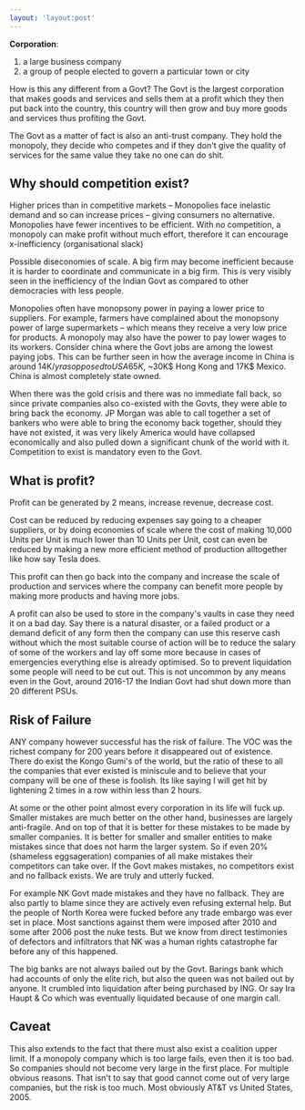 ```yaml
---
layout: 'layout:post'
---
```


**Corporation**:
1. a large business company
2. a group of people elected to govern a particular town or city


How is this any different from a Govt? The Govt is the largest corporation that makes goods and services and sells them at a profit which they then put back into the country, this country will then grow and buy more goods and services thus profiting the Govt.

The Govt as a matter of fact is also an anti-trust company. They hold the monopoly, they decide who competes and if they don't give the quality of services for the same value they take no one can do shit.

## Why should competition exist?
Higher prices than in competitive markets – Monopolies face inelastic demand and so can increase prices – giving consumers no alternative. Monopolies have fewer incentives to be efficient. With no competition, a monopoly can make profit without much effort, therefore it can encourage x-inefficiency (organisational slack)

Possible diseconomies of scale. A big firm may become inefficient because it is harder to coordinate and communicate in a big firm. This is very visibly seen in the inefficiency of the Indian Govt as compared to other democracies with less people.

Monopolies often have monopsony power in paying a lower price to suppliers. For example, farmers have complained about the monopsony power of large supermarkets – which means they receive a very low price for products. A monopoly may also have the power to pay lower wages to its workers. Consider china where the Govt jobs are among the lowest paying jobs. This can be further seen in how the average income in China is around 14K$/yr as opposed to USA 65K$, ~30K$ Hong Kong and 17K$ Mexico. China is almost completely state owned.

When there was the gold crisis and there was no immediate fall back, so since private companies also co-existed with the Govts, they were able to bring back the economy. JP Morgan was able to call together a set of bankers who were able to bring the economy back together, should they have not existed, it was very likely America would have collapsed economically and also pulled down a significant chunk of the world with it. Competition to exist is mandatory even to the Govt.

## What is profit?
Profit can be generated by 2 means, increase revenue, decrease cost.

Cost can be reduced by reducing expenses say going to a cheaper suppliers, or by doing economies of scale where the cost of making 10,000 Units per Unit is much lower than 10 Units per Unit, cost can even be reduced by making a new more efficient method of production alltogether like how say Tesla does.

This profit can then go back into the company and increase the scale of production and services where the company can benefit more people by making more products and having more jobs.

A profit can also be used to store in the company's vaults in case they need it on a bad day. Say there is a natural disaster, or a failed product or a demand deficit of any form then the company can use this reserve cash without which the most suitable course of action will be to reduce the salary of some of the workers and lay off some more because in cases of emergencies everything else is already optimised. So to prevent liquidation some people will need to be cut out. This is not uncommon by any means even in the Govt, around 2016-17 the Indian Govt had shut down more than 20 different PSUs.


## Risk of Failure
ANY company however successful has the risk of failure. The VOC was the richest company for 200 years before it disappeared out of existence. There do exist the Kongo Gumi's of the world, but the ratio of these to all the companies that ever existed is miniscule and to believe that your company will be one of these is foolish. Its like saying I will get hit by lightening 2 times in a row within less than 2 hours.

At some or the other point almost every corporation in its life will fuck up. Smaller mistakes are much better on the other hand, businesses are largely anti-fragile. And on top of that it is better for these mistakes to be made by smaller companies. It is better for smaller and smaller entities to make mistakes since that does not harm the larger system. So if even 20% (shameless eggsageration) companies of all make mistakes their competitors can take over. If the Govt makes mistakes, no competitors exist and no fallback exists. We are truly and utterly fucked. 

For example NK Govt made mistakes and they have no fallback. They are also partly to blame since they are actively even refusing external help. But the people of North Korea were fucked before any trade embargo was ever set in place. Most sanctions against them were imposed after 2010 and some after 2006 post the nuke tests. But we know from direct testimonies of defectors and infiltrators that NK was a human rights catastrophe far before any of this happened.

The big banks are not always bailed out by the Govt. Barings bank which had accounts of only the elite rich, but also the queen was not bailed out by anyone. It crumbled into liquidation after being purchased by ING. Or say Ira Haupt & Co which was eventually liquidated because of one margin call.


## Caveat
This also extends to the fact that there must also exist a coalition upper limit. If a monopoly company which is too large fails, even then it is too bad. So companies should not become very large in the first place. For multiple obvious reasons. That isn't to say that good cannot come out of very large companies, but the risk is too much. Most obviously AT&T vs United States, 2005.